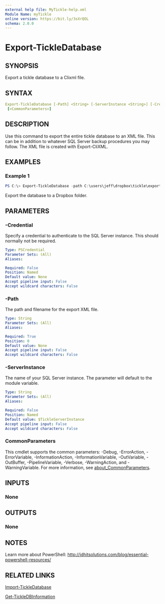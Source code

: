 ```yaml
---
external help file: MyTickle-help.xml
Module Name: myTickle
online version: https://bit.ly/3sXrQOL
schema: 2.0.0
---
```


# Export-TickleDatabase

## SYNOPSIS

Export a tickle database to a Clixml file.

## SYNTAX

```yaml
Export-TickleDatabase [-Path] <String> [-ServerInstance <String>] [-Credential <PSCredential>]
 [<CommonParameters>]
```

## DESCRIPTION

Use this command to export the entire tickle database to an XML file. This can be in addition to whatever SQL Server backup procedures you may follow. The XML file is created with Export-CliXML.

## EXAMPLES

### Example 1

```powershell
PS C:\> Export-TickleDatabase -path C:\users\jeff\dropbox\tickle\export.xml
```

Export the database to a Dropbox folder.

## PARAMETERS

### -Credential

Specify a credential to authenticate to the SQL Server instance. This should normally not be required.

```yaml
Type: PSCredential
Parameter Sets: (All)
Aliases:

Required: False
Position: Named
Default value: None
Accept pipeline input: False
Accept wildcard characters: False
```

### -Path

The path and filename for the export XML file.

```yaml
Type: String
Parameter Sets: (All)
Aliases:

Required: True
Position: 0
Default value: None
Accept pipeline input: False
Accept wildcard characters: False
```

### -ServerInstance

The name of your SQL Server instance. The parameter will default to the module variable.

```yaml
Type: String
Parameter Sets: (All)
Aliases:

Required: False
Position: Named
Default value: $TickleServerInstance
Accept pipeline input: False
Accept wildcard characters: False
```

### CommonParameters

This cmdlet supports the common parameters: -Debug, -ErrorAction, -ErrorVariable, -InformationAction, -InformationVariable, -OutVariable, -OutBuffer, -PipelineVariable, -Verbose, -WarningAction, and -WarningVariable. For more information, see [about_CommonParameters](http://go.microsoft.com/fwlink/?LinkID=113216).

## INPUTS

### None

## OUTPUTS

### None

## NOTES

Learn more about PowerShell: http://jdhitsolutions.com/blog/essential-powershell-resources/

## RELATED LINKS

[Import-TickleDatabase](Import-TickleDatabase.md)

[Get-TickleDBInformation](Get-TickleDBInformation.md)

